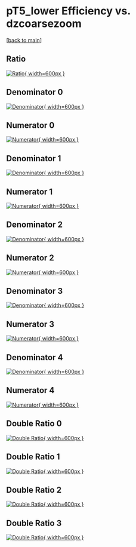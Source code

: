 # pT5_lower Efficiency vs. dzcoarsezoom

[[back to main](./)]



## Ratio

[![Ratio](../mtv/var/pT5_lower_loweta_13_-1_eff_dzcoarsezoom.png){ width=600px }](../mtv/var/pT5_lower_loweta_13_-1_eff_dzcoarsezoom.pdf)

## Denominator 0

[![Denominator](../mtv/den/pT5_lower_loweta_13_-1_eff_dzcoarsezoom_den0.png){ width=600px }](../mtv/den/pT5_lower_loweta_13_-1_eff_dzcoarsezoom_den0.pdf)

## Numerator 0

[![Numerator](../mtv/num/pT5_lower_loweta_13_-1_eff_dzcoarsezoom_num0.png){ width=600px }](../mtv/num/pT5_lower_loweta_13_-1_eff_dzcoarsezoom_num0.pdf)

## Denominator 1

[![Denominator](../mtv/den/pT5_lower_loweta_13_-1_eff_dzcoarsezoom_den1.png){ width=600px }](../mtv/den/pT5_lower_loweta_13_-1_eff_dzcoarsezoom_den1.pdf)

## Numerator 1

[![Numerator](../mtv/num/pT5_lower_loweta_13_-1_eff_dzcoarsezoom_num1.png){ width=600px }](../mtv/num/pT5_lower_loweta_13_-1_eff_dzcoarsezoom_num1.pdf)

## Denominator 2

[![Denominator](../mtv/den/pT5_lower_loweta_13_-1_eff_dzcoarsezoom_den2.png){ width=600px }](../mtv/den/pT5_lower_loweta_13_-1_eff_dzcoarsezoom_den2.pdf)

## Numerator 2

[![Numerator](../mtv/num/pT5_lower_loweta_13_-1_eff_dzcoarsezoom_num2.png){ width=600px }](../mtv/num/pT5_lower_loweta_13_-1_eff_dzcoarsezoom_num2.pdf)

## Denominator 3

[![Denominator](../mtv/den/pT5_lower_loweta_13_-1_eff_dzcoarsezoom_den3.png){ width=600px }](../mtv/den/pT5_lower_loweta_13_-1_eff_dzcoarsezoom_den3.pdf)

## Numerator 3

[![Numerator](../mtv/num/pT5_lower_loweta_13_-1_eff_dzcoarsezoom_num3.png){ width=600px }](../mtv/num/pT5_lower_loweta_13_-1_eff_dzcoarsezoom_num3.pdf)

## Denominator 4

[![Denominator](../mtv/den/pT5_lower_loweta_13_-1_eff_dzcoarsezoom_den4.png){ width=600px }](../mtv/den/pT5_lower_loweta_13_-1_eff_dzcoarsezoom_den4.pdf)

## Numerator 4

[![Numerator](../mtv/num/pT5_lower_loweta_13_-1_eff_dzcoarsezoom_num4.png){ width=600px }](../mtv/num/pT5_lower_loweta_13_-1_eff_dzcoarsezoom_num4.pdf)

## Double Ratio 0

[![Double Ratio](../mtv/ratio/pT5_lower_loweta_13_-1_eff_dzcoarsezoom_ratio0.png){ width=600px }](../mtv/ratio/pT5_lower_loweta_13_-1_eff_dzcoarsezoom_ratio0.pdf)

## Double Ratio 1

[![Double Ratio](../mtv/ratio/pT5_lower_loweta_13_-1_eff_dzcoarsezoom_ratio1.png){ width=600px }](../mtv/ratio/pT5_lower_loweta_13_-1_eff_dzcoarsezoom_ratio1.pdf)

## Double Ratio 2

[![Double Ratio](../mtv/ratio/pT5_lower_loweta_13_-1_eff_dzcoarsezoom_ratio2.png){ width=600px }](../mtv/ratio/pT5_lower_loweta_13_-1_eff_dzcoarsezoom_ratio2.pdf)

## Double Ratio 3

[![Double Ratio](../mtv/ratio/pT5_lower_loweta_13_-1_eff_dzcoarsezoom_ratio3.png){ width=600px }](../mtv/ratio/pT5_lower_loweta_13_-1_eff_dzcoarsezoom_ratio3.pdf)

